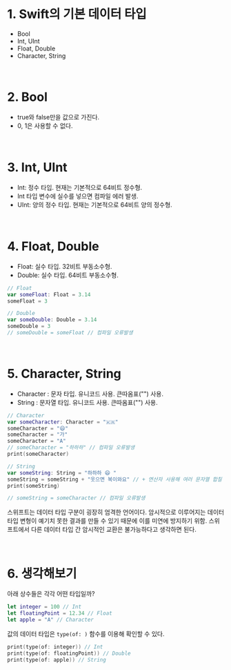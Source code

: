 # 1. Swift의 기본 데이터 타입

- Bool
- Int, UInt
- Float, Double
- Character, String

<br>

# 2. Bool

- true와 false만을 값으로 가진다.
- 0, 1은 사용할 수 없다.

<br>

# 3. Int, UInt

- Int: 정수 타입. 현재는 기본적으로 64비트 정수형.
- Int 타입 변수에 실수를 넣으면 컴파일 에러 발생.
- UInt: 양의 정수 타입. 현재는 기본적으로 64비트 양의 정수형.

<br>

# 4. Float, Double

- Float: 실수 타입. 32비트 부동소수형.
- Double: 실수 타입. 64비트 부동소수형.

```Swift
// Float
var someFloat: Float = 3.14
someFloat = 3

// Double
var someDouble: Double = 3.14
someDouble = 3
// someDouble = someFloat // 컴파일 오류발생
```

<br>

# 5. Character, String

- Character : 문자 타입. 유니코드 사용. 큰따옴표("") 사용.
- String : 문자열 타입. 유니코드 사용. 큰따옴표("") 사용.

```Swift
// Character
var someCharacter: Character = "🇰🇷"
someCharacter = "😄"
someCharacter = "가"
someCharacter = "A"
// someCharacter = "하하하" // 컴파일 오류발생
print(someCharacter)

// String
var someString: String = "하하하 😄 "
someString = someString + "웃으면 복이와요" // + 연산자 사용해 여러 문자열 합칠 수 있다.
print(someString)

// someString = someCharacter // 컴파일 오류발생
```

스위프트는 데이터 타입 구분이 굉장히 엄격한 언어이다. 암시적으로 이루어지는 데이터타입 변형이 예기치 못한 결과를 만들 수 있기 때문에 이를 미연에 방지하기 위함.
스위프트에서 다른 데이터 타입 간 암시적인 교환은 불가능하다고 생각하면 된다.

<br>

# 6. 생각해보기

아래 상수들은 각각 어떤 타입일까?

```Swift
let integer = 100 // Int
let floatingPoint = 12.34 // Float
let apple = "A" // Character
```

값의 데이터 타입은 `type(of: )` 함수를 이용해 확인할 수 있다.

```Swift
print(type(of: integer)) // Int
print(type(of: floatingPoint)) // Double
print(type(of: apple)) // String
```

